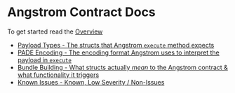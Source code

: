 # Angstrom Contract Docs

To get started read the [Overview](./overview.md)

- [Payload Types - The structs that Angstrom `execute` method expects](./payload-types.md)
- [PADE Encoding - The encoding format Angstrom uses to interpret the payload in `execute`](./pade-encoding-format.md)
- [Bundle Building - What structs actually *mean* to the Angstrom contract & what functionality it triggers](./bundle-building.md)
- [Known Issues - Known, Low Severity / Non-Issues](./known-issues.md)

